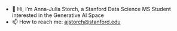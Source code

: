 - 👋 Hi, I’m Anna-Julia Storch, a Stanford Data Science MS Student interested in the Generative AI Space
- 📫 How to reach me: ajstorch@stanford.edu

<!---
ajstorch/ajstorch is a ✨ special ✨ repository because its `README.md` (this file) appears on your GitHub profile.
You can click the Preview link to take a look at your changes.
--->
